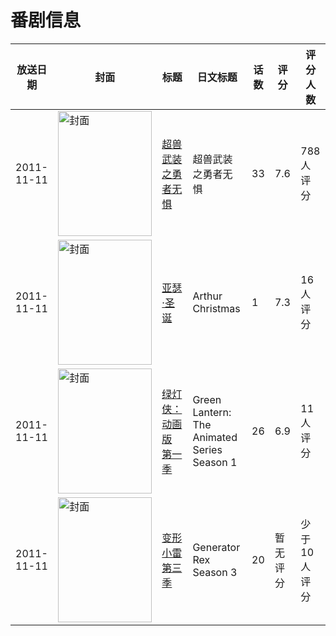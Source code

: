 # 番剧信息

|放送日期|封面|标题|日文标题|话数|评分|评分人数|
|---|---|---|---|---|---|---|
|2011-11-11|<img src="//lain.bgm.tv/pic/cover/c/36/9f/33695_411c9.jpg" alt="封面" style="width:150px;height:200px;object-fit:cover;">|[超兽武装之勇者无惧](https://bangumi.tv/subject/33695)|超兽武装之勇者无惧|33|7.6|788人评分|
|2011-11-11|<img src="//lain.bgm.tv/pic/cover/c/5a/77/59050_Nar3B.jpg" alt="封面" style="width:150px;height:200px;object-fit:cover;">|[亚瑟·圣诞](https://bangumi.tv/subject/59050)|Arthur Christmas|1|7.3|16人评分|
|2011-11-11|<img src="//lain.bgm.tv/pic/cover/c/9b/bd/62301_63999.jpg" alt="封面" style="width:150px;height:200px;object-fit:cover;">|[绿灯侠：动画版 第一季](https://bangumi.tv/subject/62301)|Green Lantern: The Animated Series Season 1|26|6.9|11人评分|
|2011-11-11|<img src="//lain.bgm.tv/pic/cover/c/02/bb/277193_WJz0Y.jpg" alt="封面" style="width:150px;height:200px;object-fit:cover;">|[变形小雷 第三季](https://bangumi.tv/subject/277193)|Generator Rex Season 3|20|暂无评分|少于10人评分|

